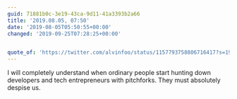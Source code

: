 ```yaml
---
guid: 71881b0c-3e19-43ca-9d11-41a3393b2a66
title: '2019.08.05, 07:50'
date: '2019-08-05T05:50:55+00:00'
changed: '2019-09-25T07:28:25+00:00'


quote_of: 'https://twitter.com/alvinfoo/status/1157793758806716417?s=19'
---
```


I will completely understand when ordinary people start hunting down developers and tech entrepreneurs with pitchforks. They must absolutely despise us. 
